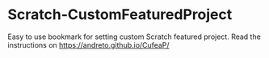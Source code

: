 # Scratch-CustomFeaturedProject
Easy to use bookmark for setting custom Scratch featured project.
Read the instructions on  https://andreto.github.io/CufeaP/
